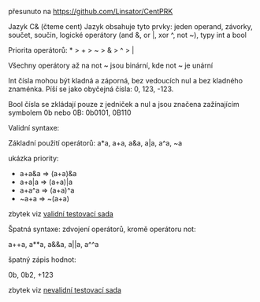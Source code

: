 přesunuto na https://github.com/Linsator/CentPRK

Jazyk C& (čteme cent)
Jazyk obsahuje tyto prvky: jeden operand, závorky, součet, součin, logické operátory (and &, or |, xor ^, not ~), typy int a bool

Priorita operátorů: * > + > ~ > & > ^ > |

Všechny operátory až na not ~ jsou binární, kde not ~ je unární 

Int čísla mohou být kladná a záporná, bez vedoucích nul a bez kladného znaménka. Píší se jako obyčejná čísla: 0, 123, -123.

Bool čísla se zkládají pouze z jedniček a nul a jsou značena zažínajícím symbolem 0b nebo 0B: 0b0101, 0B110

Validní syntaxe:

Základní použití operátorů:
a*a, a+a, a&a, a|a, a^a, ~a

ukázka priority:
- a+a&a => (a+a)&a
- a+a|a => (a+a)|a
- a+a^a => (a+a)^a
- ~a+a => ~(a+a)

zbytek viz [validní testovací sada](testValid)

Špatná syntaxe:
zdvojení operátorů, kromě operátoru not:

a++a, a**a, a&&a, a||a, a^^a

špatný zápis hodnot:

0b, 0b2, +123


zbytek viz [nevalidní testovací sada](testInvalid)

